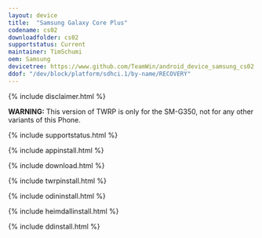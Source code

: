 ```yaml
---
layout: device
title:  "Samsung Galaxy Core Plus"
codename: cs02
downloadfolder: cs02
supportstatus: Current
maintainer: TimSchumi
oem: Samsung
devicetree: https://www.github.com/TeamWin/android_device_samsung_cs02
ddof: "/dev/block/platform/sdhci.1/by-name/RECOVERY"
---
```


{% include disclaimer.html %}

<b>WARNING:</b> This version of TWRP is only for the SM-G350, not for any other variants of this Phone.

{% include supportstatus.html %}

{% include appinstall.html %}

{% include download.html %}

{% include twrpinstall.html %}

{% include odininstall.html %}

{% include heimdallinstall.html %}

{% include ddinstall.html %}
